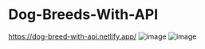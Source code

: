 # Dog-Breeds-With-API
https://dog-breed-with-api.netlify.app/
![image](https://user-images.githubusercontent.com/86546157/149667113-c36b5040-8cef-46a9-b5a7-4169110bcf67.png)
![image](https://user-images.githubusercontent.com/86546157/149667140-8baa9da0-da3d-4c45-86c3-2673dfed1aa3.png)
